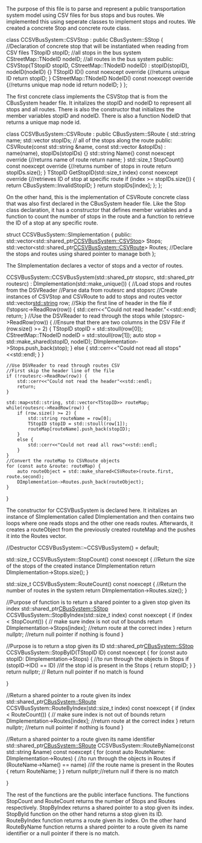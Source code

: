 The purpose of this file is to parse and represent a public transportation system model using CSV files for bus stops and bus routes. We implemented this using seperate classes to implement stops and routes. We created a concrete Stop and concrete route class.

class CCSVBusSystem::CSVStop : public CBusSystem::SStop {
    //Declaration of concrete stop that will be instantiated when reading from CSV files
    TStopID stopID; //all stops in the bus system
    CStreetMap::TNodeID nodeID; //all routes in the bus system
    public:
        CSVStop(TStopID stopID, CStreetMap::TNodeID nodeID) : stopID(stopID), nodeID(nodeID) {}
        TStopID ID() const noexcept override {//returns unique ID
            return stopID;
        }
        CStreetMap::TNodeID NodeID() const noexcept override {//returns unique map node id
            return nodeID;
        }
};

The first concrete class implements the CSVStop that is from the CBusSystem header file. It initalizes the stopID and nodeID to represent all stops and all routes. There is also the constructor that initializes the member variables stopID and nodeID. There is also a function NodeID that returns a unique map node id.

class CCSVBusSystem::CSVRoute : public CBusSystem::SRoute {
    std::string name;
    std::vector<TStopID> stopIDs; // all of the stops along the route
    public:
        CSVRoute(const std::string &name, const std::vector<TStopID> &stopIDs) : name(name), stopIDs(stopIDs) {}
        std::string Name() const noexcept override {//returns name of route
            return name;
        }
        std::size_t StopCount() const noexcept override {//returns number of stops in route
            return stopIDs.size();
        }
        TStopID GetStopID(std::size_t index) const noexcept override {//retrieves ID of stop at specific route
            if (index >= stopIDs.size()) {
                return CBusSystem::InvalidStopID;
            }
            return stopIDs[index];
        };
};

On the other hand, this is the implementation of CSVRoute concrete class that was also first declared in the CBusSystem header file. Like the Stop class declaration, it has a constructor that defines member variables and a function to count the number of stops in the route and a function to retrieve the ID of a stop at any specific route.

struct CCSVBusSystem::SImplementation {
    public:
        std::vector<std::shared_ptr<CCSVBusSystem::CSVStop>> Stops;
        std::vector<std::shared_ptr<CCSVBusSystem::CSVRoute>> Routes;
        //Declare the stops and routes using shared pointer to manage both
};

The SImplementation declares a vector of stops and a vector of routes.

CCSVBusSystem::CCSVBusSystem(std::shared_ptr<CDSVReader> stopsrc, std::shared_ptr<CDSVReader> routesrc) 
: DImplementation(std::make_unique<SImplementation>()) {
    //Load stops and routes from the DSVReader
    //Parse data from routesrc and stopsrc
    //Create instances of CSVStop and CSVRoute to add to stops and routes vector
    std::vector<std::string> row;
    //Skip the first line of header in the file
    if (!stopsrc->ReadRow(row)) {
        std::cerr<<"Could not read header."<<std::endl;
        return;
    }
    //Use the DSVReader to read through the stops
    while (stopsrc->ReadRow(row)) {
        //Ensure that there are two columns in the DSV File
        if (row.size() >= 2) {
            TStopID stopID = std::stoull(row[0]);
            CStreetMap::TNodeID nodeID = std::stoull(row[1]);
            auto stop = std::make_shared<CSVStop>(stopID, nodeID);
            DImplementation->Stops.push_back(stop);
        }
        else {
            std::cerr<<"Could not read all stops"<<std::endl;
        }
    }

    //Use DSVReader to read through routes CSV
    //First skip the header line of the file
    if (!routesrc->ReadRow(row)) {
        std::cerr<<"Could not read the header"<<std::endl;
        return;
    }

    std::map<std::string, std::vector<TStopID>> routeMap;
    while(routesrc->ReadRow(row)) {
        if (row.size() >= 2) {
            std::string routeName = row[0];
            TStopID stopID = std::stoull(row[1]);
            routeMap[routeName].push_back(stopID);
        }
        else {
            std::cerr<<"Could not read all rows"<<std::endl;
        }
    }
    //Convert the routeMap to CSVRoute objects
    for (const auto &route: routeMap) {
        auto routeObject = std::make_shared<CSVRoute>(route.first, route.second);
        DImplementation->Routes.push_back(routeObject);
    }
    
}

The constructor for CCSVBusSystem is declared here. It initalizes an instance of SImplementation called DImplementation and then contains two loops where one reads stops and the other one reads routes. Afterwards, it creates a routeObject from the previously created routeMap and the pushes it into the Routes vector.

//Destructor
CCSVBusSystem::~CCSVBusSystem() = default;

std::size_t CCSVBusSystem::StopCount() const noexcept {
    //Return the size of the stops of the created instance DImplementation
    return DImplementation->Stops.size();
}

std::size_t CCSVBusSystem::RouteCount() const noexcept {
    //Return the number of routes in the system
    return DImplementation->Routes.size();
}

//Purpose of function is to return a shared pointer to a given stop given its index
std::shared_ptr<CBusSystem::SStop> CCSVBusSystem::StopByIndex(std::size_t index) const noexcept {
    if (index < StopCount()) { // make sure index is not out of bounds
        return DImplementation->Stops[index]; //return route at the correct index
    }
    return nullptr; //return null pointer if nothing is found
}

//Purpose is to return a stop given its ID
std::shared_ptr<CBusSystem::SStop> CCSVBusSystem::StopByID(TStopID ID) const noexcept {
    for (const auto stopID: DImplementation->Stops) { //to run through the objects in Stops
        if (stopID->ID() == ID) //if the stop id is present in the Stops
        {
            return stopID;
        }
    }
    return nullptr; // Return null pointer if no match is found
    
}

//Return a shared pointer to a route given its index
std::shared_ptr<CBusSystem::SRoute> CCSVBusSystem::RouteByIndex(std::size_t index) const noexcept {
    if (index < RouteCount()) { // make sure index is not out of bounds
        return DImplementation->Routes[index]; //return route at the correct index
    }
    return nullptr; //return null pointer if nothing is found
}

//Return a shared pointer to a route given its name identifier
std::shared_ptr<CBusSystem::SRoute> CCSVBusSystem::RouteByName(const std::string &name) const noexcept {
   for (const auto RouteName: DImplementation->Routes) { //to run through the objects in Routes
        if (RouteName->Name() == name) //if the route name is present in the Routes
        {
            return RouteName; 
        }
    }
    return nullptr;//return null if there is no match
    
}

The rest of the functions are the public interface functions. The functions StopCount and RouteCount returns the number of Stops and Routes respectively. StopByIndex returns a shared pointer to a stop given its index. StopById function on the other hand returns a stop given its ID. RouteByIndex function returns a route given its index. On the other hand RouteByName function returns a shared pointer to a route given its name identifier or a null pointer if there is no match.